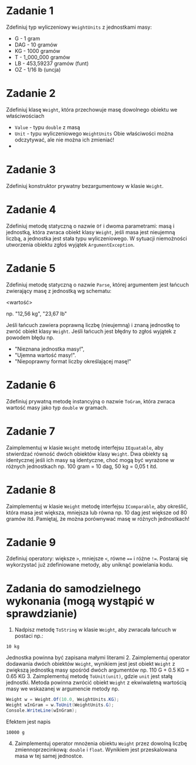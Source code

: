 ﻿# Zadanie 1
Zdefiniuj typ wyliczeniowy `WeightUnits` z jednostkami masy:
- G        - 1 gram
- DAG      - 10 gramów
- KG       - 1000 gramów
- T        - 1_000_000 gramów
- LB       - 453,59237 gramów (funt)
- OZ       - 1/16 lb (uncja)

# Zadanie 2
Zdefiniuj klasę `Weight`, która przechowuje masę dowolnego obiektu we właściwościach
 - `Value` - typu `double` z masą
 - `Unit`  - typu wyliczeniowego `WeightUnits`
Obie właściwości można odczytywać, ale nie można ich zmieniać!
 - 
# Zadanie 3
Zdefiniuj konstruktor prywatny bezargumentowy w klasie `Weight`.

# Zadanie 4
Zdefiniuj metodę statyczną o nazwie `Of` i dwoma parametrami: masą i jednostką, która zwraca obiekt klasy `Weight`,
jeśli masa jest nieujemną liczbą, a jednostka jest stała typu wyliczeniowego. W sytuacji niemożności utworzenia obiektu zgłoś wyjątek `ArgumentException`.

# Zadanie 5
Zdefiniuj metodę statyczną o nazwie `Parse`, której argumentem jest łańcuch zwierający masę z jednostką wg schematu:

<wartość> <jednostka>

np. 
"12,56 kg", "23,67 lb"

Jeśli łańcuch zawiera poprawną liczbę (nieujemną) i znaną jednostkę to zwróć obiekt klasy `Weight`. Jeśli łańcuch jest błędny to zgłoś wyjątek z powodem błędu np.
- "Nieznana jednostka masy!", 
- "Ujemna wartość masy!". 
- "Niepoprawny format liczby określającej masę!"

# Zadanie 6
Zdefiniuj prywatną metodę instancyjną o nazwie `ToGram`, która zwraca wartość masy jako typ `double` w gramach.

# Zadanie 7
Zaimplementuj w klasie `Weight` metodę interfejsu `IEquatable`, aby stwierdzać równość dwóch obiektów klasy `Weight`. 
Dwa obiekty są identycznej jeśli ich masy są identyczne, choć mogą być wyrażone w różnych jednostkach np. 100 gram = 10 dag, 50 kg = 0,05 t itd.

# Zadanie 8
Zaimplementuj w klasie `Weight` metodę interfejsu `IComparable`, aby określić, która masa jest większa, mniejsza lub równa np. 
10 dag jest większe od 80 gramów itd. Pamiętaj, że można porównywać masę w różnych jednostkach!

# Zadanie 9
Zdefiniuj operatory: większe `>`, mniejsze `<`, równe `==` i różne `!=`. 
Postaraj się wykorzystać już zdefiniowane metody, aby uniknąć powielania kodu. 

# Zadania do samodzielnego wykonania (mogą wystąpić w sprawdzianie)
1. Nadpisz metodę `ToString` w klasie `Weight`, aby zwracała łańcuch w postaci <value> <unit> np.:
```
10 kg
```

Jednostka powinna być zapisana małymi literami 
2. Zaimplementuj operator dodawania dwóch obiektów `Weight`, wynikiem jest jest obiekt `Weight` z zwiększą jednostką masy 
spośród dwóch argumentów np.
110 G + 0.5 KG = 0.65 KG
3. Zaimplementuj metodę `ToUnit(unit)`, gdzie `unit` jest stałą jednostki. Metoda powinna zwrócić obiekt `Weight` z ekwiwaletną wartością masy
we wskazanej w argumencie metody np.

```C#
Weight w = Weight.Of(10.0, WeightUnits.KG);
Weight wInGram = w.ToUnit(WeightUnits.G);
Console.WriteLine(wInGram);
```
Efektem jest napis
```
10000 g
```
4. Zaimplementuj operator mnożenia obiektu `Weight` przez dowolną liczbę zmiennoprzecinkową: `double` i `float`. Wynikiem jest przeskalowana masa w tej samej jednostce.